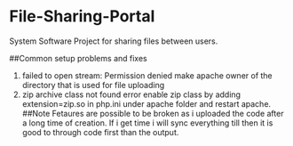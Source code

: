 # File-Sharing-Portal
System Software Project for sharing files between users.

##Common setup problems and fixes
1. failed to open stream: Permission denied 
   make apache owner of the directory that is used for file uploading
2. zip archive class not found error
   enable zip class by adding extension=zip.so in php.ini under apache folder and restart apache.
##Note
Fetaures are possible to be broken as i uploaded the code after a long time of creation. 
If i get time i will sync everything till then it is good to through code first than the output.

